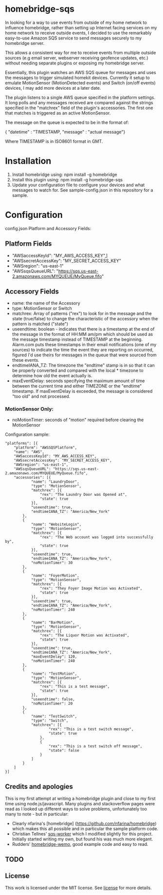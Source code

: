 # homebridge-sqs

In looking for a way to use events from outside of my home network to influence homebridge, rather than setting up Internet facing services on my home network to receive outside events, I decided to use the remarkably easy-to-use Amazon SQS service to send messages securely to my homebridge server.

This allows a consistent way for me to receive events from multiple outside sources (e.g email server, webserver receiving geofence updates, etc.) without needing separate plugins or exposing my homebridge server.

Essentially, this plugin watches an AWS SQS queue for messages and uses the messages to trigger simulated homekit devices.  Currently it setup to emulate MotionSensor (MotionDetected events) and Switch (on/off events) devices, I may add more devices at a later date.

The plugin listens to a single AWS queue specified in the platform settings.  It long polls and any messages received are compared against the strings specified in the "matchrex" field of the plugin's accessories.  The first one that matches is triggered as an active MotionSensor.

The message on the queue is expected to be in the format of:

{ "datetime" : "TIMESTAMP, "message" : "actual message"}

Where TIMESTAMP is in ISO8601 format in GMT.  

# Installation

1. Install homebridge using: npm install -g homebridge
2. Install this plugin using: npm install -g homebridge-sqs
3. Update your configuration file to configure your devices and what messages
to watch for. See sample-config.json in this repository for a sample.

# Configuration

config.json Platform and Accessory Fields:

## Platform Fields
  * "AWSaccessKeyId": "MY_AWS_ACCESS_KEY",]
  * "AWSsecretAccessKey": "MY_SECRET_ACCESS_KEY"
  * "AWSregion": "us-east-1"
  * "AWSsqsQueueURL": "https://sqs.us-east-2.amazonaws.com/MYQUEUE/MyQueue.fifo"

## Accessory Fields

  * name: the name of the Accessory
  * type: MotionSensor or Switch
  * matchrex: Array of patterns ("rex") to look for in the message and the state (true/false) to change the characteristic of the accessory when the pattern is matched ("state")
  * useendtime: boolean - indicates that there is a timestamp at the end of the message in the format of HH:MM am/pm which should be used as the message timestamp instead of TIMESTAMP at the beginning.  Alarm.com puts these timestamps in their email notifications (one of my sources) to indicate the time the event they are reporting on occurred, figured I'd use theirs for messages in the queue that were sourced from these events.
  * endtimeIANA_TZ: The timezone the "endtime" stamp is in so that it can be properly converted and compared with the local * timezone to determine how old the event actually is.
  * maxEventDelay: seconds specifying the maximum amount of time between the current time and either TIMEZONE or the "endtime" timestamp.  If maxEventDelay is exceeded, the message is considered "too old" and not processed.  

  ### MotionSensor Only:
  * noMotionTimer: seconds of "motion" required before clearing the MotionSensor

Configuration sample:

 ```
 "platforms": [{
     "platform": "AWSSQSPlatform",
     "name": "AWS",
     "AWSaccessKeyId": "MY_AWS_ACCESS_KEY",
     "AWSsecretAccessKey": "MY_SECRET_ACCESS_KEY",
     "AWSregion": "us-east-1",
     "AWSsqsQueueURL": "https://sqs.us-east-2.amazonaws.com/MYQUEUE/MyQueue.fifo",
     "accessories": [{
             "name": "LaundryDoor",
             "type": "MotionSensor",
             "matchrex": [{
                 "rex": "The Laundry Door was Opened at",
                 "state": true
             }],
             "useendtime": true,
             "endtimeIANA_TZ": "America/New_York"
         },
         {
             "name": "WebsiteLogin",
             "type": "MotionSensor",
             "matchrex": [{
                 "rex": "The Web account was logged into successfully by",
                 "state": true
             }],
             "useendtime": true,
             "endtimeIANA_TZ": "America/New_York",
             "noMotionTimer": 30
         },
         {
             "name": "FoyerMotion",
             "type": "MotionSensor",
             "matchrex": [{
                 "rex": "They Foyer Image Motion was Activated",
                 "state": true
             }],
             "useendtime": true,
             "endtimeIANA_TZ": "America/New_York",
             "noMotionTimer": 240
         },
         {
             "name": "BarMotion",
             "type": "MotionSensor",
             "matchrex": [{
                 "rex": "The Liquor Motion was Activated",
                 "state": true
             }],
             "useendtime": true,
             "endtimeIANA_TZ": "America/New_York",
             "maxEventDelay": 120,
             "noMotionTimer": 240
         },
         {
             "name": "TestMotion",
             "type": "MotionSensor",
             "matchrex": [{
                 "rex": "This is a test message",
                 "state": true
             }],
             "useendtime": false,
             "noMotionTimer": 20
         },
         {
             "name": "TestSwitch",
             "type": "Switch",
             "matchrex": [{
                     "rex": "This is a test switch message",
                     "state": true
                 },
                 {
                     "rex": "This is a test switch off message",
                     "state": false
                 }
             ]
         }
     ]
 }]
```

## Credits and apologies
This is my first attempt at writing a homebridge plugin and close to my first time using node.js/javascript.  Many plugins and stackoverflow pages were read as I looked up different ways to solve problems, unfortunately too many to note - but in particular:
* Clearly nfarina's [homebridge] (https://github.com/nfarina/homebridge) which makes this all possible and in particular the sample platform code.
* Christian Tellnes' [sqs-worker](https://github.com/tellnes/sqs-worker) which I modified slightly for this project.  Initially started writing my own, but found his was much more elegant.  
* Rudders' [homebridge-wemo](https://github.com/rudders/homebridge-wemo), good example code and easy to read.  

## TODO

## License
This work is licensed under the MIT license. See [license](LICENSE) for more details.
